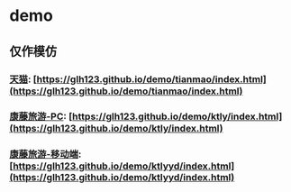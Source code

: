 # demo
## 仅作模仿


### [天猫](https://glh123.github.io/demo/tianmao/index.html): [https://glh123.github.io/demo/tianmao/index.html](https://glh123.github.io/demo/tianmao/index.html)

### [康藤旅游-PC](https://glh123.github.io/demo/ktly/index.html): [https://glh123.github.io/demo/ktly/index.html](https://glh123.github.io/demo/ktly/index.html)

### [康藤旅游-移动端](https://glh123.github.io/demo/ktlyyd/index.html): [https://glh123.github.io/demo/ktlyyd/index.html](https://glh123.github.io/demo/ktlyyd/index.html)

